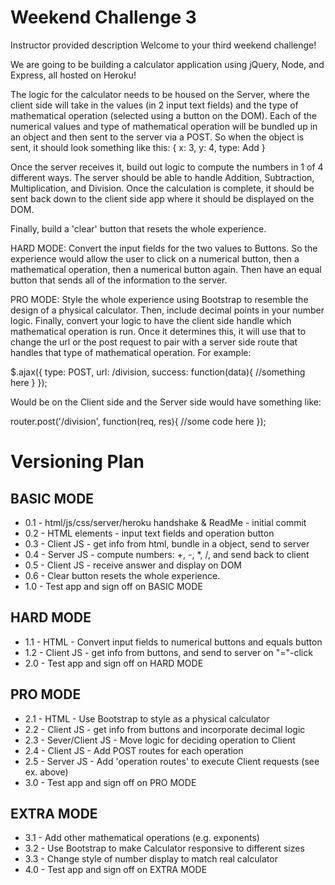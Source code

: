 Weekend Challenge 3
===================
Instructor provided description
Welcome to your third weekend challenge!

We are going to be building a calculator application using jQuery, Node, and Express, all hosted on Heroku!

The logic for the calculator needs to be housed on the Server, where the client side will take in the values (in 2 input text fields) and the type of mathematical operation (selected using a button on the DOM). Each of the numerical values and type of mathematical operation will be bundled up in an object and then sent to the server via a POST. So when the object is sent, it should look something like this: { x: 3, y: 4, type: Add }

Once the server receives it, build out logic to compute the numbers in 1 of 4 different ways. The server should be able to handle Addition, Subtraction, Multiplication, and Division. Once the calculation is complete, it should be sent back down to the client side app where it should be displayed on the DOM.

Finally, build a 'clear' button that resets the whole experience.

HARD MODE:
Convert the input fields for the two values to Buttons. So the experience would allow the user to click on a numerical button, then a mathematical operation, then a numerical button again. Then have an equal button that sends all of the information to the server.

PRO MODE:
Style the whole experience using Bootstrap to resemble the design of a physical calculator. Then, include decimal points in your number logic. Finally, convert your logic to have the client side handle which mathematical operation is run. Once it determines this, it will use that to change the url or the post request to pair with a server side route that handles that type of mathematical operation. For example:

$.ajax({
type: POST,
url: /division,
success: function(data){
//something here
}
});

Would be on the Client side and the Server side would have something like:

router.post('/division', function(req, res){
//some code here
});

Versioning Plan
===============
BASIC MODE
----------
* 0.1 - html/js/css/server/heroku handshake & ReadMe - initial commit
* 0.2 - HTML elements - input text fields and operation button
* 0.3 - Client JS - get info from html, bundle in a object, send to server
* 0.4 - Server JS - compute numbers: +, -, \*, /, and send back to client
* 0.5 - Client JS - receive answer and display on DOM
* 0.6 - Clear button resets the whole experience.
* 1.0 - Test app and sign off on BASIC MODE

HARD MODE
---------
* 1.1 - HTML - Convert input fields to numerical buttons and equals button
* 1.2 - Client JS - get info from buttons, and send to server on "="-click
* 2.0 - Test app and sign off on HARD MODE

PRO MODE
--------
* 2.1 - HTML - Use Bootstrap to style as a physical calculator
* 2.2 - Client JS - get info from buttons and incorporate decimal logic
* 2.3 - Sever/Client JS - Move logic for deciding operation to Client
* 2.4 - Client JS - Add POST routes for each operation
* 2.5 - Server JS - Add 'operation routes' to execute Client requests (see ex. above)
* 3.0 - Test app and sign off on PRO MODE

EXTRA MODE
----------
* 3.1 - Add other mathematical operations (e.g. exponents)
* 3.2 - Use Bootstrap to make Calculator responsive to different sizes
* 3.3 - Change style of number display to match real calculator
* 4.0 - Test app and sign off on EXTRA MODE
